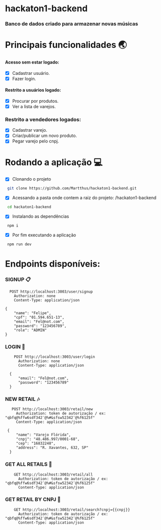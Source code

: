 # hackaton1-backend

### Banco de dados criado para armazenar novas músicas

# Principais funcionalidades :earth_asia:

 #### Acesso sem estar logado:
 - [x] Cadastrar usuário.
 - [x] Fazer login.
 
 #### Restrito a usuários logado:
 
 - [x] Procurar por produtos.
 - [x] Ver a lista de varejos.
 
 ### Restrito a vendedores logados:
 - [x] Cadastrar varejo.
 - [x] Criar/publicar um novo produto.
 - [x] Pegar varejo pelo cnpj.
 
# Rodando a aplicação :computer:
 - [x] Clonando o projeto 
 ```bash
  git clone https://github.com/Martthus/hackaton1-backend.git 
 ```
 - [x] Acessando a pasta onde contem a raiz do projeto: /hackaton1-backend
 ```bash
  cd hackaton1-backend
 ```
 - [x] Instalando as dependências
 ```bash
  npm i
 ```
 - [x] Por fim executando a aplicação
 ```bash
  npm run dev
 ```
# Endpoints disponíveis:

### SIGNUP :clipboard:
  ```node
    POST http://localhost:3003/user/signup
      Authorization: none
      Content-Type: application/json

  {
	  "name": "Felipe",
	  "cpf": "01.594.651-13",
	  "email": "Fel@not.com",
	  "password": "123456789",
	  "role": "ADMIN"
  }
 ```

### LOGIN :busts_in_silhouette:
```node
    POST http://localhost:3003/user/login
      Authorization: none
      Content-Type: application/json

  {
      "email": "Fel@not.com",
      "password": "123456789"
  }
 ```

### NEW RETAIL :notes:
 ```node
    POST http://localhost:3003/retail/new
      Authorization: token de autorização / ex: "qbfq@%ffw6sdf342¨@%#&sfsw52342¨@%f6125f"
      Content-Type: application/json

  {
      "name": "Varejo Flórida",
      "cnpj": "48.486.997/0001-68",
      "cep": "16832248",
      "address": "R. Xavantes, 632, SP"
   }
 ```
 
 ### GET ALL RETAILS :musical_score:
  ```node
      GET http://localhost:3003/retail/all
        Authorization: token de autorização / ex: "qbfq@%ffw6sdf342¨@%#&sfsw52342¨@%f6125f"
        Content-Type: application/json
  ```
  
 ### GET RETAIL BY CNPJ :musical_score:
  ```node
      GET http://localhost:3003/retail/search?cnpj={{cnpj}}
        Authorization: token de autorização / ex: "qbfq@%ffw6sdf342¨@%#&sfsw52342¨@%f6125f"
        Content-Type: application/json
  ```
